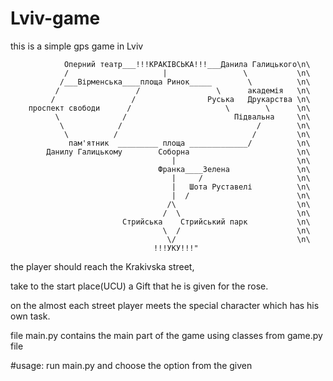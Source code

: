 # Lviv-game

this is a simple gps game in Lviv

                Оперний театр___!!!КРАКІВСЬКА!!!___Данила Галицького\n\
                /                     |                 \           \n\
               /___Вірменська____площа Ринок_____        \          \n\
              /                 /                 \      академія   \n\
             /                 /                Руська   Друкарства \n\
        проспект свободи      /                     \        \      \n\
              \              /                        Підвальна     \n\
               \            /                              /        \n\
                \          /                              /         \n\
                 пам'ятник  _________ площа _____________/          \n\
            Данилу Галицькому        Соборна                        \n\
                                        |                           \n\
                                     Франка____Зелена               \n\
                                        |     /                     \n\
                                        |   Шота Руставелі          \n\
                                        |  /                        \n\
                                       /\                           \n\
                                      /  \                          \n\
                             Стрийська    Стрийський парк           \n\
                                      \  /                          \n\
                                       \/                           \n\
                                    !!!УКУ!!!"
                                    

the player should reach the Krakivska street,

take to the start place(UCU) a Gift that he is given for the rose.

on the almost each street player meets the special character which has his own task.

file main.py contains the main part of the game using classes from game.py file


#usage: run main.py and choose the option from the given
